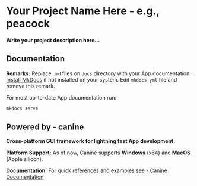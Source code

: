 # Your Project Name Here - e.g., peacock

**Write your project description here...**

## Documentation

**Remarks:** Replace `.md` files on `docs` directory with your App documentation. [Install MkDocs](https://squidfunk.github.io/mkdocs-material/getting-started/) if not installed on your system. Edit `mkdocs.yml` file and remove this remark.

For most up-to-date App documentation run:

```sh
mkdocs serve
```

## Powered by - canine

**Cross-platform GUI framework for lightning fast App development.**

**Platform Support:** As of now, Canine supports **Windows** (x64) and **MacOS** (Apple silicon).

**Documentation:** For quick references and examples see - [Canine Documentation](https://bitlaabcanine.web.app/)
